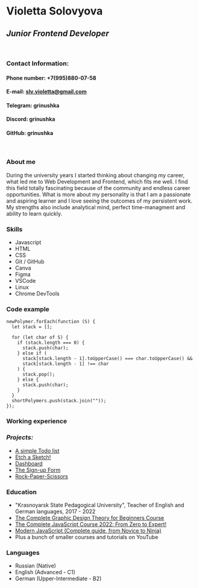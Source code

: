 # Violetta Solovyova

## _Junior Frontend Developer_

&ensp;

### Contact Information:

#### **Phone number:** +7(995)880-07-58

#### **E-mail:** slv.violetta@gmail.com

#### **Telegram:** grinushka

#### **Discord:** grinushka

#### **GitHub:** grinushka

&ensp;

### About me

During the university years I started thinking about changing my career, what led me to Web Development and Frontend, which fits me well. I find this field totally fascinating because of the community and endless career opportunities.
What is more about my personality is that I am a passionate and aspiring learner and I love seeing the outcomes of my persistent work. My strengths also include analytical mind, perfect time-managment and ability to learn quickly.

### Skills

- Javascript
- HTML
- CSS
- Git / GitHub
- Canva
- Figma
- VSCode
- Linux
- Chrome DevTools

### Code example

```
newPolymer.forEach(function (S) {
  let stack = [];

  for (let char of S) {
    if (stack.length === 0) {
      stack.push(char);
    } else if (
      stack[stack.length - 1].toUpperCase() === char.toUpperCase() &&
      stack[stack.length - 1] !== char
    ) {
      stack.pop();
    } else {
      stack.push(char);
    }
  }
  shortPolymers.push(stack.join(""));
});
```

### Working experience

### _Projects:_

- [A simple Todo list](https://github.com/grinushka/todo-list.git)
- [Etch a Sketch!](https://github.com/grinushka/etch-a-sketch.git)
- [Dashboard](https://github.com/grinushka/dashboard-project.git)
- [The Sign-up Form](https://github.com/grinushka/project-sign-up-form.git)
- [Rock-Paper-Scissors](https://github.com/grinushka/Rock-Paper-Scissors.git)

### Education

- "Krasnoyarsk State Pedagogical University", Teacher of English and German languages, 2017 - 2022
- [The Complete Graphic Design Theory for Beginners Course](https://www.udemy.com/course/graphic-design-theory-for-beginners-course/)
- [The Complete JavaScript Course 2022: From Zero to Expert!](https://www.udemy.com/course/the-complete-javascript-course/)
- [Modern JavaScript (Complete guide, from Novice to Ninja)](https://www.udemy.com/course/modern-javascript-from-novice-to-ninja/)
- Plus a bunch of smaller courses and tutorials on YouTube

### Languages

- Russian (Native)
- English (Advanced - C1)
- German (Upper-Intermediate - B2)

